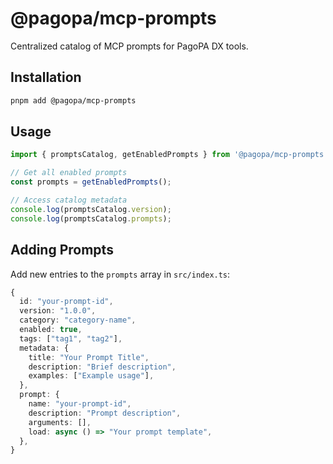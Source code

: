# @pagopa/mcp-prompts

Centralized catalog of MCP prompts for PagoPA DX tools.

## Installation

```bash
pnpm add @pagopa/mcp-prompts
```

## Usage

```typescript
import { promptsCatalog, getEnabledPrompts } from '@pagopa/mcp-prompts';

// Get all enabled prompts
const prompts = getEnabledPrompts();

// Access catalog metadata
console.log(promptsCatalog.version);
console.log(promptsCatalog.prompts);
```

## Adding Prompts

Add new entries to the `prompts` array in `src/index.ts`:

```typescript
{
  id: "your-prompt-id",
  version: "1.0.0",
  category: "category-name",
  enabled: true,
  tags: ["tag1", "tag2"],
  metadata: {
    title: "Your Prompt Title",
    description: "Brief description",
    examples: ["Example usage"],
  },
  prompt: {
    name: "your-prompt-id",
    description: "Prompt description",
    arguments: [],
    load: async () => "Your prompt template",
  },
}
```
